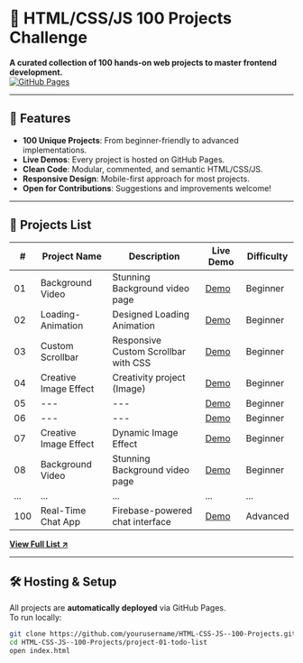 # 🌟 HTML/CSS/JS 100 Projects Challenge

**A curated collection of 100 hands-on web projects to master frontend development.**  
[![GitHub Pages](https://img.shields.io/badge/Live%20Demo-Available-brightgreen)](https://Abdul-Sami-Abbasi.github.io/HTML-CSS-JS--100-Projects/)

---

## 🚀 Features
- **100 Unique Projects**: From beginner-friendly to advanced implementations.
- **Live Demos**: Every project is hosted on GitHub Pages.
- **Clean Code**: Modular, commented, and semantic HTML/CSS/JS.
- **Responsive Design**: Mobile-first approach for most projects.
- **Open for Contributions**: Suggestions and improvements welcome!

---

## 📂 Projects List

| #   | Project Name          | Description                          | Live Demo | Difficulty  |
|-----|-----------------------|--------------------------------------|-----------|-------------|
| 01  | Background Video      | Stunning Background video page      | [Demo](https://abdul-sami-abbasi.github.io/HTML-CSS-JS--100-Projects./project-01-bg-video/) | Beginner    |
| 02  | Loading-Animation     | Designed Loading Animation | [Demo](https://abdul-sami-abbasi.github.io/HTML-CSS-JS--100-Projects./project-02-Creative-Loading-Animation/) | Beginner |
| 03  | Custom Scrollbar   | Responsive Custom Scrollbar with CSS | [Demo](https://abdul-sami-abbasi.github.io/HTML-CSS-JS--100-Projects./project-03-Custom-Scrollbar/) | Beginner |
| 04  | Creative Image Effect | Creativity project (Image)  | [Demo](https://abdul-sami-abbasi.github.io/HTML-CSS-JS--100-Projects./project-04-Creative-Image-Hover-Effect/) | Beginner    |
| 05  | ---      | ---      | [Demo](https://abdul-sami-abbasi.github.io/HTML-CSS-JS--100-Projects./project-01-bg-video/) | Beginner    |
| 06  | ---      | ---      | [Demo](https://abdul-sami-abbasi.github.io/HTML-CSS-JS--100-Projects./project-01-bg-video/) | Beginner    |
| 07  | Creative Image Effect   | Dynamic Image Effect      | [Demo](https://abdul-sami-abbasi.github.io/HTML-CSS-JS--100-Projects./project-07-Creative-Image-Effect/) | Beginner    |
| 08  | Background Video      | Stunning Background video page      | [Demo](https://abdul-sami-abbasi.github.io/HTML-CSS-JS--100-Projects./project-01-bg-video/) | Beginner    |
| ... | ...                   | ...                                  | ...       | ...         |
| 100 | Real-Time Chat App    | Firebase-powered chat interface      | [Demo](...) | Advanced    |

**[View Full List ↗](PROJECTS.md)**

---

## 🛠️ Hosting & Setup
All projects are **automatically deployed** via GitHub Pages.  
To run locally:
```bash
git clone https://github.com/yourusername/HTML-CSS-JS--100-Projects.git
cd HTML-CSS-JS--100-Projects/project-01-todo-list
open index.html
